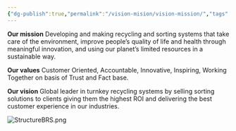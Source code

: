 ```yaml
---
{"dg-publish":true,"permalink":"/vision-mision/vision-mission/","tags":["vision","mission"],"noteIcon":"default"}
---
```


**Our mission**
Developing and making recycling and sorting systems that take care of the environment, improve people’s quality of life and health through meaningful innovation, and using our planet’s limited resources in a sustainable way.

**Our values**
Customer Oriented, Accountable, Innovative, Inspiring, Working Together on basis of Trust and Fact base.

**Our vision**
Global leader in turnkey recycling systems by selling sorting solutions to clients giving them the highest ROI and delivering the best customer experience in our industries.



![StructureBRS.png](/img/user/IMG/StructureBRS.png)

